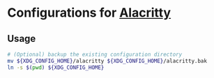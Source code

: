 # Configurations for [Alacritty](https://github.com/alacritty/alacritty)

## Usage

```bash
# (Optional) backup the existing configuration directory
mv ${XDG_CONFIG_HOME}/alacritty ${XDG_CONFIG_HOME}/alacritty.bak
ln -s $(pwd) ${XDG_CONFIG_HOME}
```
